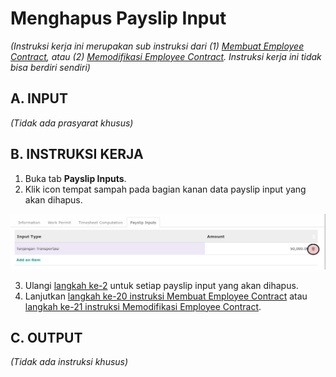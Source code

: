 # Menghapus Payslip Input

*(Instruksi kerja ini merupakan sub instruksi dari (1) [Membuat Employee Contract](./membuat.md), atau (2) [Memodifikasi Employee Contract](./modifikasi.md). Instruksi kerja ini tidak bisa berdiri sendiri)*

## A. INPUT

*(Tidak ada prasyarat khusus)*

## B. INSTRUKSI KERJA

1. Buka tab **Payslip Inputs**.
2. <a name="l2">Klik</a> icon tempat sampah pada bagian kanan data payslip input yang akan dihapus.

![](../../img/employee-contract/tombol-hapus-payslip-input.png)

3. Ulangi [langkah ke-2](#l2) untuk setiap payslip input yang akan dihapus.
4. Lanjutkan [langkah ke-20 instruksi Membuat Employee Contract](./membuat.md#l20) atau [langkah ke-21 instruksi Memodifikasi Employee Contract](./modifikasi.md#l21).

## C. OUTPUT

*(Tidak ada instruksi khusus)*

